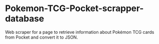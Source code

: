 # Pokemon-TCG-Pocket-scrapper-database
Web scraper for a page to retrieve information about Pokémon TCG cards from Pocket and convert it to JSON.
